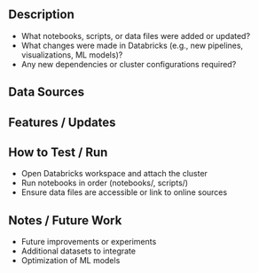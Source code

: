 ## Description

<!-- Summarize the purpose of this PR -->

- What notebooks, scripts, or data files were added or updated?
- What changes were made in Databricks (e.g., new pipelines, visualizations, ML models)?
- Any new dependencies or cluster configurations required?

## Data Sources

<!-- List the datasets used or updated in this PR -->

## Features / Updates

<!-- Describe the main updates in this PR -->

## How to Test / Run

<!-- Instructions for testing or running the new/updated notebooks -->

- Open Databricks workspace and attach the cluster
- Run notebooks in order (notebooks/, scripts/)
- Ensure data files are accessible or link to online sources

## Notes / Future Work

<!-- Optional: any limitations, known issues, or next steps -->

- Future improvements or experiments
- Additional datasets to integrate
- Optimization of ML models
